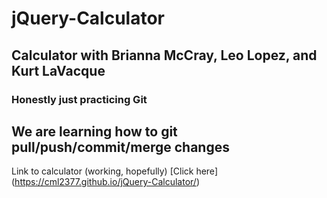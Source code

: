 # jQuery-Calculator
Calculator with Brianna McCray, Leo Lopez, and Kurt LaVacque
---
### Honestly just practicing Git
We are learning how to git pull/push/commit/merge changes
---
Link to calculator (working, hopefully) [Click here] (https://cml2377.github.io/jQuery-Calculator/)